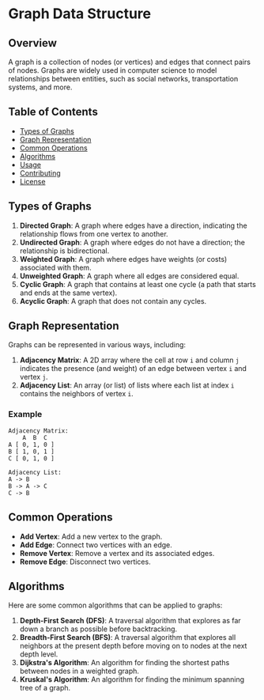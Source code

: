 # Graph Data Structure

## Overview

A graph is a collection of nodes (or vertices) and edges that connect pairs of nodes. 
Graphs are widely used in computer science to model relationships between entities, such as social networks, transportation systems, and more.

## Table of Contents

- [Types of Graphs](#types-of-graphs)
- [Graph Representation](#graph-representation)
- [Common Operations](#common-operations)
- [Algorithms](#algorithms)
- [Usage](#usage)
- [Contributing](#contributing)
- [License](#license)

## Types of Graphs

1. **Directed Graph**: A graph where edges have a direction, indicating the relationship flows from one vertex to another.
2. **Undirected Graph**: A graph where edges do not have a direction; the relationship is bidirectional.
3. **Weighted Graph**: A graph where edges have weights (or costs) associated with them.
4. **Unweighted Graph**: A graph where all edges are considered equal.
5. **Cyclic Graph**: A graph that contains at least one cycle (a path that starts and ends at the same vertex).
6. **Acyclic Graph**: A graph that does not contain any cycles.

## Graph Representation

Graphs can be represented in various ways, including:

1. **Adjacency Matrix**: A 2D array where the cell at row `i` and column `j` indicates the presence (and weight) of an edge between vertex `i` and vertex `j`.
2. **Adjacency List**: An array (or list) of lists where each list at index `i` contains the neighbors of vertex `i`.

### Example

```plaintext
Adjacency Matrix:
    A  B  C
A [ 0, 1, 0 ]
B [ 1, 0, 1 ]
C [ 0, 1, 0 ]

Adjacency List:
A -> B
B -> A -> C
C -> B
```

## Common Operations

- **Add Vertex**: Add a new vertex to the graph.
- **Add Edge**: Connect two vertices with an edge.
- **Remove Vertex**: Remove a vertex and its associated edges.
- **Remove Edge**: Disconnect two vertices.

## Algorithms

Here are some common algorithms that can be applied to graphs:

1. **Depth-First Search (DFS)**: A traversal algorithm that explores as far down a branch as possible before backtracking.
2. **Breadth-First Search (BFS)**: A traversal algorithm that explores all neighbors at the present depth before moving on to nodes at the next depth level.
3. **Dijkstra's Algorithm**: An algorithm for finding the shortest paths between nodes in a weighted graph.
4. **Kruskal's Algorithm**: An algorithm for finding the minimum spanning tree of a graph.

